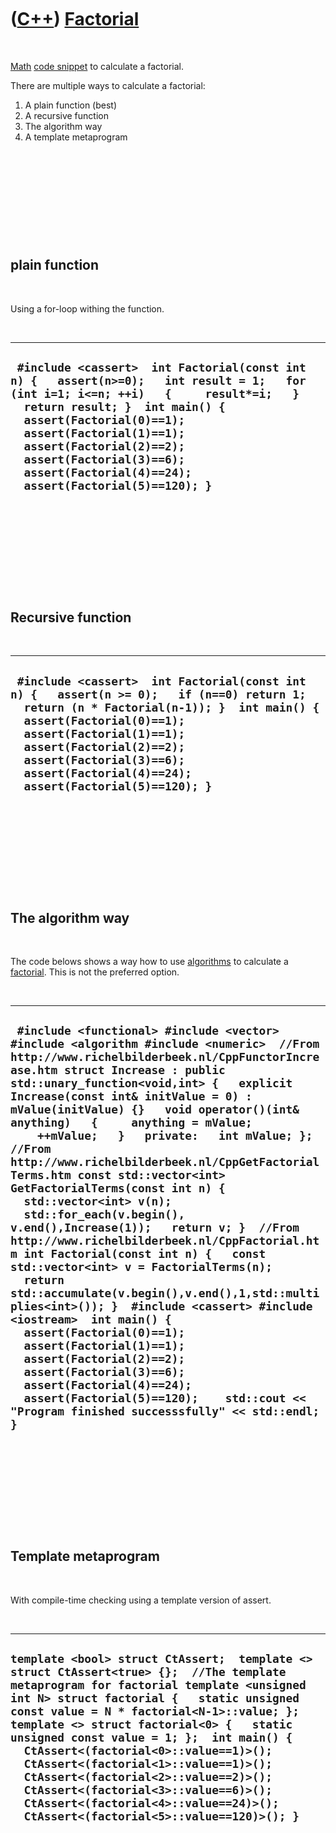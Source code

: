 
 

 

 

 

 

([C++](Cpp.md)) [Factorial](CppFactorial.md)
==============================================

 

[Math](CppMath.md) [code snippet](CppCodeSnippets.md) to calculate a
factorial.

There are multiple ways to calculate a factorial:

1.  A plain function (best)
2.  A recursive function
3.  The algorithm way
4.  A template metaprogram

 

 

 

 

 

plain function
--------------

 

Using a for-loop withing the function.

 

  -------------------------------------------------------------------------------------------------------------------------------------------------------------------------------------------------------------------------------------------------------------------------------------------------------------------------------------------------
  ` #include <cassert>  int Factorial(const int n) {   assert(n>=0);   int result = 1;   for (int i=1; i<=n; ++i)   {     result*=i;   }   return result; }  int main() {   assert(Factorial(0)==1);   assert(Factorial(1)==1);   assert(Factorial(2)==2);   assert(Factorial(3)==6);   assert(Factorial(4)==24);   assert(Factorial(5)==120); }`
  -------------------------------------------------------------------------------------------------------------------------------------------------------------------------------------------------------------------------------------------------------------------------------------------------------------------------------------------------

 

 

 

 

 

Recursive function
------------------

 

  -------------------------------------------------------------------------------------------------------------------------------------------------------------------------------------------------------------------------------------------------------------------------------------------------------------------
  ` #include <cassert>  int Factorial(const int n) {   assert(n >= 0);   if (n==0) return 1;   return (n * Factorial(n-1)); }  int main() {   assert(Factorial(0)==1);   assert(Factorial(1)==1);   assert(Factorial(2)==2);   assert(Factorial(3)==6);   assert(Factorial(4)==24);   assert(Factorial(5)==120); }`
  -------------------------------------------------------------------------------------------------------------------------------------------------------------------------------------------------------------------------------------------------------------------------------------------------------------------

 

 

 

 

 

The algorithm way
-----------------

 

The code belows shows a way how to use [algorithms](CppAlgorithm.md) to
calculate a [factorial](CppFactorial.md). This is not the preferred
option.

 

  ------------------------------------------------------------------------------------------------------------------------------------------------------------------------------------------------------------------------------------------------------------------------------------------------------------------------------------------------------------------------------------------------------------------------------------------------------------------------------------------------------------------------------------------------------------------------------------------------------------------------------------------------------------------------------------------------------------------------------------------------------------------------------------------------------------------------------------------------------------------------------------------------------------------------------------------------------------------------------------------------------------------------------------------------------------------------------------------------------------------
  ` #include <functional> #include <vector> #include <algorithm #include <numeric>  //From http://www.richelbilderbeek.nl/CppFunctorIncrease.htm struct Increase : public std::unary_function<void,int> {   explicit Increase(const int& initValue = 0) : mValue(initValue) {}   void operator()(int& anything)   {     anything = mValue;     ++mValue;   }   private:   int mValue; };  //From http://www.richelbilderbeek.nl/CppGetFactorialTerms.htm const std::vector<int> GetFactorialTerms(const int n) {   std::vector<int> v(n);   std::for_each(v.begin(), v.end(),Increase(1));   return v; }  //From http://www.richelbilderbeek.nl/CppFactorial.htm int Factorial(const int n) {   const std::vector<int> v = FactorialTerms(n);   return std::accumulate(v.begin(),v.end(),1,std::multiplies<int>()); }  #include <cassert> #include <iostream>  int main() {   assert(Factorial(0)==1);   assert(Factorial(1)==1);   assert(Factorial(2)==2);   assert(Factorial(3)==6);   assert(Factorial(4)==24);   assert(Factorial(5)==120);    std::cout << "Program finished successsfully" << std::endl; }`
  ------------------------------------------------------------------------------------------------------------------------------------------------------------------------------------------------------------------------------------------------------------------------------------------------------------------------------------------------------------------------------------------------------------------------------------------------------------------------------------------------------------------------------------------------------------------------------------------------------------------------------------------------------------------------------------------------------------------------------------------------------------------------------------------------------------------------------------------------------------------------------------------------------------------------------------------------------------------------------------------------------------------------------------------------------------------------------------------------------------------

 

 

 

 

 

Template metaprogram
--------------------

 

With compile-time checking using a template version of assert.

 

  ------------------------------------------------------------------------------------------------------------------------------------------------------------------------------------------------------------------------------------------------------------------------------------------------------------------------------------------------------------------------------------------------------------------------------------------------------------------------------------------------------------------------------------------------------------------------------
  ` template <bool> struct CtAssert;  template <> struct CtAssert<true> {};  //The template metaprogram for factorial template <unsigned int N> struct factorial {   static unsigned const value = N * factorial<N-1>::value; };  template <> struct factorial<0> {   static unsigned const value = 1; };  int main() {   CtAssert<(factorial<0>::value==1)>();   CtAssert<(factorial<1>::value==1)>();   CtAssert<(factorial<2>::value==2)>();   CtAssert<(factorial<3>::value==6)>();   CtAssert<(factorial<4>::value==24)>();   CtAssert<(factorial<5>::value==120)>(); } `
  ------------------------------------------------------------------------------------------------------------------------------------------------------------------------------------------------------------------------------------------------------------------------------------------------------------------------------------------------------------------------------------------------------------------------------------------------------------------------------------------------------------------------------------------------------------------------------

 

 

 

 

 

 

